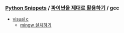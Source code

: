 ### [Python Snippets](../../README.md) / [파이썬을 제대로 활용하기](../README.md) / gcc 
- [ visual c ](%20visual%20c%20)
	- [ mingw 설치하기](%20visual%20c%20/%20mingw%20설치하기.md)